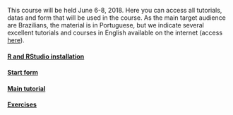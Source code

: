 This course will be held June 6-8, 2018. Here you can access all tutorials, datas and form that will be used in the course. As the main target audience are Brazilians, the material is in Portuguese, but we indicate several excellent tutorials and courses in English available on the internet (access [here]()).

#### [R and RStudio installation](Tutorial_instalacao.html)

#### [Start form](https://goo.gl/forms/JyDVx1jde05Go7P32)

#### [Main tutorial](cursoR.html)

#### [Exercises](Exercicios.html)
